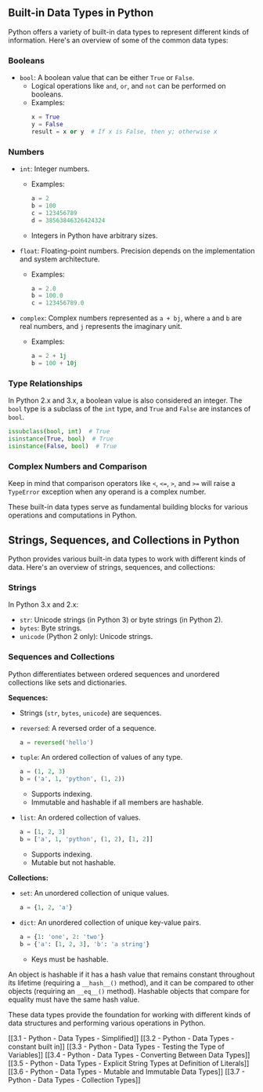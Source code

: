 ## Built-in Data Types in Python

Python offers a variety of built-in data types to represent different kinds of information. Here's an overview of some of the common data types:

### Booleans

- `bool`: A boolean value that can be either `True` or `False`.
  - Logical operations like `and`, `or`, and `not` can be performed on booleans.
  - Examples:
    ```python
    x = True
    y = False
    result = x or y  # If x is False, then y; otherwise x
    ```

### Numbers

- `int`: Integer numbers.
  - Examples:
    ```python
    a = 2
    b = 100
    c = 123456789
    d = 38563846326424324
    ```
  - Integers in Python have arbitrary sizes.

- `float`: Floating-point numbers. Precision depends on the implementation and system architecture.
  - Examples:
    ```python
    a = 2.0
    b = 100.0
    c = 123456789.0
    ```

- `complex`: Complex numbers represented as `a + bj`, where `a` and `b` are real numbers, and `j` represents the imaginary unit.
  - Examples:
    ```python
    a = 2 + 1j
    b = 100 + 10j
    ```

### Type Relationships

In Python 2.x and 3.x, a boolean value is also considered an integer. The `bool` type is a subclass of the `int` type, and `True` and `False` are instances of `bool`.

```python
issubclass(bool, int)  # True
isinstance(True, bool)  # True
isinstance(False, bool)  # True
```

### Complex Numbers and Comparison

Keep in mind that comparison operators like `<`, `<=`, `>`, and `>=` will raise a `TypeError` exception when any operand is a complex number.

These built-in data types serve as fundamental building blocks for various operations and computations in Python.
## Strings, Sequences, and Collections in Python

Python provides various built-in data types to work with different kinds of data. Here's an overview of strings, sequences, and collections:

### Strings

In Python 3.x and 2.x:

- `str`: Unicode strings (in Python 3) or byte strings (in Python 2).
- `bytes`: Byte strings.
- `unicode` (Python 2 only): Unicode strings.

### Sequences and Collections

Python differentiates between ordered sequences and unordered collections like sets and dictionaries.

**Sequences:**

- Strings (`str`, `bytes`, `unicode`) are sequences.
- `reversed`: A reversed order of a sequence.
  ```python
  a = reversed('hello')
  ```
- `tuple`: An ordered collection of values of any type.
  ```python
  a = (1, 2, 3)
  b = ('a', 1, 'python', (1, 2))
  ```
  - Supports indexing.
  - Immutable and hashable if all members are hashable.

- `list`: An ordered collection of values.
  ```python
  a = [1, 2, 3]
  b = ['a', 1, 'python', (1, 2), [1, 2]]
  ```
  - Supports indexing.
  - Mutable but not hashable.

**Collections:**

- `set`: An unordered collection of unique values.
  ```python
  a = {1, 2, 'a'}
  ```

- `dict`: An unordered collection of unique key-value pairs.
  ```python
  a = {1: 'one', 2: 'two'}
  b = {'a': [1, 2, 3], 'b': 'a string'}
  ```
  - Keys must be hashable.

An object is hashable if it has a hash value that remains constant throughout its lifetime (requiring a `__hash__()` method), and it can be compared to other objects (requiring an `__eq__()` method). Hashable objects that compare for equality must have the same hash value.

These data types provide the foundation for working with different kinds of data structures and performing various operations in Python.

[[3.1 - Python - Data Types - Simplified]]
[[3.2 - Python - Data Types - constant built in]]
[[3.3 - Python - Data Types - Testing the Type of Variables]]
[[3.4 - Python - Data Types - Converting Between Data Types]]
[[3.5 - Python - Data Types - Explicit String Types at Definition of Literals]]
[[3.6 - Python - Data Types - Mutable and Immutable Data Types]]
[[3.7 - Python - Data Types - Collection Types]]